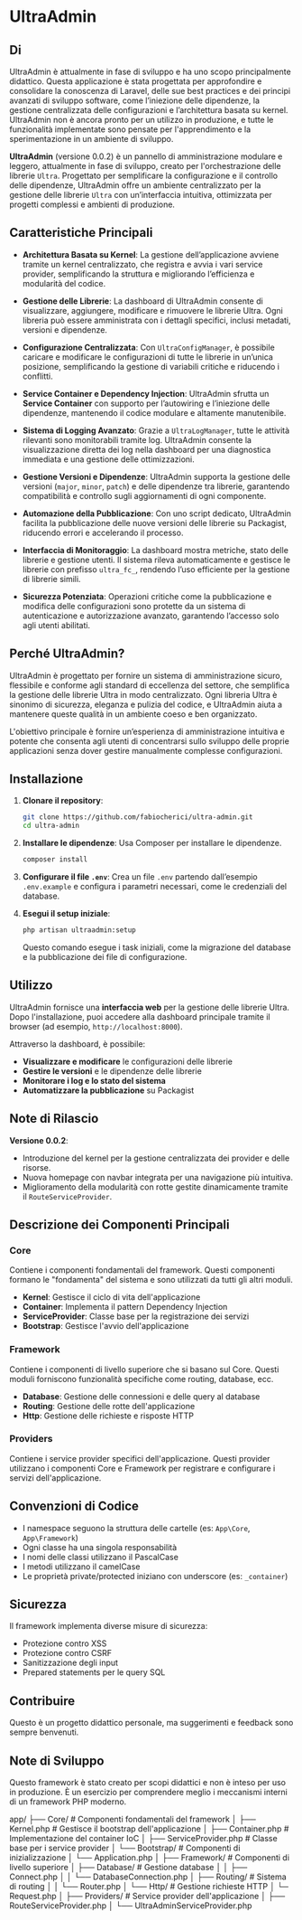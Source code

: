 # UltraAdmin

## Di
UltraAdmin è attualmente in fase di sviluppo e ha uno scopo principalmente didattico. Questa applicazione è stata progettata per approfondire e consolidare la conoscenza di Laravel, delle sue best practices e dei principi avanzati di sviluppo software, come l’iniezione delle dipendenze, la gestione centralizzata delle configurazioni e l’architettura basata su kernel. UltraAdmin non è ancora pronto per un utilizzo in produzione, e tutte le funzionalità implementate sono pensate per l'apprendimento e la sperimentazione in un ambiente di sviluppo.


**UltraAdmin** (versione 0.0.2) è un pannello di amministrazione modulare e leggero, attualmente in fase di sviluppo, creato per l'orchestrazione delle librerie `Ultra`. Progettato per semplificare la configurazione e il controllo delle dipendenze, UltraAdmin offre un ambiente centralizzato per la gestione delle librerie `Ultra` con un’interfaccia intuitiva, ottimizzata per progetti complessi e ambienti di produzione.

## Caratteristiche Principali

- **Architettura Basata su Kernel**: La gestione dell’applicazione avviene tramite un kernel centralizzato, che registra e avvia i vari service provider, semplificando la struttura e migliorando l’efficienza e modularità del codice.

- **Gestione delle Librerie**: La dashboard di UltraAdmin consente di visualizzare, aggiungere, modificare e rimuovere le librerie Ultra. Ogni libreria può essere amministrata con i dettagli specifici, inclusi metadati, versioni e dipendenze.

- **Configurazione Centralizzata**: Con `UltraConfigManager`, è possibile caricare e modificare le configurazioni di tutte le librerie in un’unica posizione, semplificando la gestione di variabili critiche e riducendo i conflitti.

- **Service Container e Dependency Injection**: UltraAdmin sfrutta un **Service Container** con supporto per l’autowiring e l’iniezione delle dipendenze, mantenendo il codice modulare e altamente manutenibile.

- **Sistema di Logging Avanzato**: Grazie a `UltraLogManager`, tutte le attività rilevanti sono monitorabili tramite log. UltraAdmin consente la visualizzazione diretta dei log nella dashboard per una diagnostica immediata e una gestione delle ottimizzazioni.

- **Gestione Versioni e Dipendenze**: UltraAdmin supporta la gestione delle versioni (`major`, `minor`, `patch`) e delle dipendenze tra librerie, garantendo compatibilità e controllo sugli aggiornamenti di ogni componente.

- **Automazione della Pubblicazione**: Con uno script dedicato, UltraAdmin facilita la pubblicazione delle nuove versioni delle librerie su Packagist, riducendo errori e accelerando il processo.

- **Interfaccia di Monitoraggio**: La dashboard mostra metriche, stato delle librerie e gestione utenti. Il sistema rileva automaticamente e gestisce le librerie con prefisso `ultra_fc_`, rendendo l’uso efficiente per la gestione di librerie simili.

- **Sicurezza Potenziata**: Operazioni critiche come la pubblicazione e modifica delle configurazioni sono protette da un sistema di autenticazione e autorizzazione avanzato, garantendo l’accesso solo agli utenti abilitati.

## Perché UltraAdmin?

UltraAdmin è progettato per fornire un sistema di amministrazione sicuro, flessibile e conforme agli standard di eccellenza del settore, che semplifica la gestione delle librerie Ultra in modo centralizzato. Ogni libreria Ultra è sinonimo di sicurezza, eleganza e pulizia del codice, e UltraAdmin aiuta a mantenere queste qualità in un ambiente coeso e ben organizzato.

L'obiettivo principale è fornire un’esperienza di amministrazione intuitiva e potente che consenta agli utenti di concentrarsi sullo sviluppo delle proprie applicazioni senza dover gestire manualmente complesse configurazioni.

## Installazione

1. **Clonare il repository**:
   ```sh
   git clone https://github.com/fabiocherici/ultra-admin.git
   cd ultra-admin
   ```

2. **Installare le dipendenze**:
   Usa Composer per installare le dipendenze.
   ```sh
   composer install
   ```

3. **Configurare il file `.env`**:
   Crea un file `.env` partendo dall’esempio `.env.example` e configura i parametri necessari, come le credenziali del database.

4. **Esegui il setup iniziale**:
   ```sh
   php artisan ultraadmin:setup
   ```
   Questo comando esegue i task iniziali, come la migrazione del database e la pubblicazione dei file di configurazione.

## Utilizzo

UltraAdmin fornisce una **interfaccia web** per la gestione delle librerie Ultra. Dopo l'installazione, puoi accedere alla dashboard principale tramite il browser (ad esempio, `http://localhost:8000`).

Attraverso la dashboard, è possibile:
- **Visualizzare e modificare** le configurazioni delle librerie
- **Gestire le versioni** e le dipendenze delle librerie
- **Monitorare i log e lo stato del sistema**
- **Automatizzare la pubblicazione** su Packagist

## Note di Rilascio

**Versione 0.0.2**:
- Introduzione del kernel per la gestione centralizzata dei provider e delle risorse.
- Nuova homepage con navbar integrata per una navigazione più intuitiva.
- Miglioramento della modularità con rotte gestite dinamicamente tramite il `RouteServiceProvider`.

## Descrizione dei Componenti Principali

### Core
Contiene i componenti fondamentali del framework. Questi componenti formano le "fondamenta" del sistema e sono utilizzati da tutti gli altri moduli.

- **Kernel**: Gestisce il ciclo di vita dell'applicazione
- **Container**: Implementa il pattern Dependency Injection
- **ServiceProvider**: Classe base per la registrazione dei servizi
- **Bootstrap**: Gestisce l'avvio dell'applicazione

### Framework
Contiene i componenti di livello superiore che si basano sul Core. Questi moduli forniscono funzionalità specifiche come routing, database, ecc.

- **Database**: Gestione delle connessioni e delle query al database
- **Routing**: Gestione delle rotte dell'applicazione
- **Http**: Gestione delle richieste e risposte HTTP

### Providers
Contiene i service provider specifici dell'applicazione. Questi provider utilizzano i componenti Core e Framework per registrare e configurare i servizi dell'applicazione.

## Convenzioni di Codice

- I namespace seguono la struttura delle cartelle (es: `App\Core`, `App\Framework`)
- Ogni classe ha una singola responsabilità
- I nomi delle classi utilizzano il PascalCase
- I metodi utilizzano il camelCase
- Le proprietà private/protected iniziano con underscore (es: `_container`)

## Sicurezza

Il framework implementa diverse misure di sicurezza:
- Protezione contro XSS
- Protezione contro CSRF
- Sanitizzazione degli input
- Prepared statements per le query SQL

## Contribuire

Questo è un progetto didattico personale, ma suggerimenti e feedback sono sempre benvenuti.

## Note di Sviluppo

Questo framework è stato creato per scopi didattici e non è inteso per uso in produzione. È un esercizio per comprendere meglio i meccanismi interni di un framework PHP moderno.


app/
├── Core/ # Componenti fondamentali del framework
│ ├── Kernel.php # Gestisce il bootstrap dell'applicazione
│ ├── Container.php # Implementazione del container IoC
│ ├── ServiceProvider.php # Classe base per i service provider
│ └── Bootstrap/ # Componenti di inizializzazione
│ └── Application.php
│
├── Framework/ # Componenti di livello superiore
│ ├── Database/ # Gestione database
│ │ ├── Connect.php
│ │ └── DatabaseConnection.php
│ ├── Routing/ # Sistema di routing
│ │ └── Router.php
│ └── Http/ # Gestione richieste HTTP
│ └─ Request.php
│
├── Providers/ # Service provider dell'applicazione
│ ├── RouteServiceProvider.php
│ └── UltraAdminServiceProvider.php

